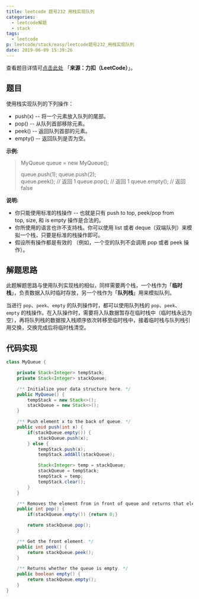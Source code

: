 ```yaml
---
title: leetcode 题号232 用栈实现队列
categories:
  - leetcode解题
  - stack
tags:
  - leetcode
p: leetcode/stack/easy/leetcode题号232_用栈实现队列
date: 2019-06-09 15:39:26
---
```


查看题目详情可[点击此处](https://leetcode-cn.com/problems/implement-queue-using-stacks/submissions/) 「**来源：力扣（LeetCode）**」。
## 题目

使用栈实现队列的下列操作：

- push(x) -- 将一个元素放入队列的尾部。
- pop() -- 从队列首部移除元素。
- peek() -- 返回队列首部的元素。
- empty() -- 返回队列是否为空。

**示例:**

> MyQueue queue = new MyQueue();
>
> queue.push(1);
queue.push(2);  
queue.peek();  // 返回 1
queue.pop();   // 返回 1
queue.empty(); // 返回 false

**说明:**

- 你只能使用标准的栈操作 -- 也就是只有 push to top, peek/pop from top, size, 和 is empty 操作是合法的。
- 你所使用的语言也许不支持栈。你可以使用 list 或者 deque（双端队列）来模拟一个栈，只要是标准的栈操作即可。
- 假设所有操作都是有效的 （例如，一个空的队列不会调用 pop 或者 peek 操作）。

## 解题思路

此题解题思路与使用队列实现栈的相似，同样需要两个栈，一个栈作为「**临时栈**」，负责数据入队时临时存放，另一个栈作为「**队列栈**」用来模拟队列。

当进行 `pop`、`peek`、`empty` 的队列操作时，都可以使用队列栈的 `pop`、`peek`、`empty` 的栈操作。在入队操作时，需要将入队数据暂存在临时栈中（临时栈永远为空），再将队列栈的数据按入栈顺序依次转移至临时栈中，接着临时栈与队列栈引用交换，交换完成后将临时栈清空。

## 代码实现

```java
class MyQueue {

    private Stack<Integer> tempStack;
    private Stack<Integer> stackQueue;

    /** Initialize your data structure here. */
    public MyQueue() {
        tempStack = new Stack<>();
        stackQueue = new Stack<>();
    }

    /** Push element x to the back of queue. */
    public void push(int x) {
        if(stackQueue.empty()) {
            stackQueue.push(x);
        } else {
            tempStack.push(x);
            tempStack.addAll(stackQueue);

            Stack<Integer> temp = stackQueue;
            stackQueue = tempStack;
            tempStack = temp;
            tempStack.clear();
        }
    }

    /** Removes the element from in front of queue and returns that element. */
    public int pop() {
        if(stackQueue.empty()) {return 0;}

        return stackQueue.pop();
    }

    /** Get the front element. */
    public int peek() {
        return stackQueue.peek();
    }

    /** Returns whether the queue is empty. */
    public boolean empty() {
        return stackQueue.empty();
    }
}
```